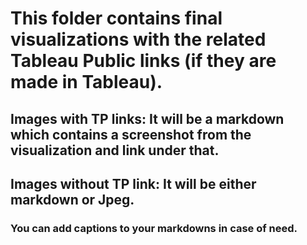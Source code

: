 # This folder contains final visualizations with the related Tableau Public links (if they are made in Tableau).
## Images with TP links: It will be a markdown which contains a screenshot from the visualization and link under that.
## Images without TP link: It will be either markdown or Jpeg.
### You can add captions to your markdowns in case of need.


